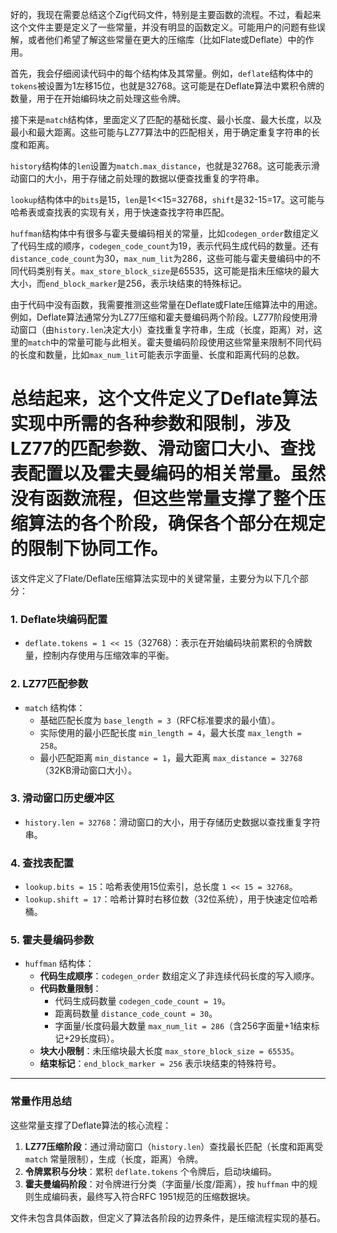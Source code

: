 好的，我现在需要总结这个Zig代码文件，特别是主要函数的流程。不过，看起来这个文件主要是定义了一些常量，并没有明显的函数定义。可能用户的问题有些误解，或者他们希望了解这些常量在更大的压缩库（比如Flate或Deflate）中的作用。

首先，我会仔细阅读代码中的每个结构体及其常量。例如，`deflate`结构体中的`tokens`被设置为1左移15位，也就是32768。这可能是在Deflate算法中累积令牌的数量，用于在开始编码块之前处理这些令牌。

接下来是`match`结构体，里面定义了匹配的基础长度、最小长度、最大长度，以及最小和最大距离。这些可能与LZ77算法中的匹配相关，用于确定重复字符串的长度和距离。

`history`结构体的`len`设置为`match.max_distance`，也就是32768。这可能表示滑动窗口的大小，用于存储之前处理的数据以便查找重复的字符串。

`lookup`结构体中的`bits`是15，`len`是1<<15=32768，`shift`是32-15=17。这可能与哈希表或查找表的实现有关，用于快速查找字符串匹配。

`huffman`结构体中有很多与霍夫曼编码相关的常量，比如`codegen_order`数组定义了代码生成的顺序，`codegen_code_count`为19，表示代码生成代码的数量。还有`distance_code_count`为30，`max_num_lit`为286，这些可能与霍夫曼编码中的不同代码类别有关。`max_store_block_size`是65535，这可能是指未压缩块的最大大小，而`end_block_marker`是256，表示块结束的特殊标记。

由于代码中没有函数，我需要推测这些常量在Deflate或Flate压缩算法中的用途。例如，Deflate算法通常分为LZ77压缩和霍夫曼编码两个阶段。LZ77阶段使用滑动窗口（由`history.len`决定大小）查找重复字符串，生成（长度，距离）对，这里的`match`中的常量可能与此相关。霍夫曼编码阶段使用这些常量来限制不同代码的长度和数量，比如`max_num_lit`可能表示字面量、长度和距离代码的总数。

总结起来，这个文件定义了Deflate算法实现中所需的各种参数和限制，涉及LZ77的匹配参数、滑动窗口大小、查找表配置以及霍夫曼编码的相关常量。虽然没有函数流程，但这些常量支撑了整个压缩算法的各个阶段，确保各个部分在规定的限制下协同工作。
================================================
该文件定义了Flate/Deflate压缩算法实现中的关键常量，主要分为以下几个部分：

### 1. **Deflate块编码配置**
- `deflate.tokens = 1 << 15`（32768）：表示在开始编码块前累积的令牌数量，控制内存使用与压缩效率的平衡。

### 2. **LZ77匹配参数**
- `match` 结构体：
  - 基础匹配长度为 `base_length = 3`（RFC标准要求的最小值）。
  - 实际使用的最小匹配长度 `min_length = 4`，最大长度 `max_length = 258`。
  - 最小匹配距离 `min_distance = 1`，最大距离 `max_distance = 32768`（32KB滑动窗口大小）。

### 3. **滑动窗口历史缓冲区**
- `history.len = 32768`：滑动窗口的大小，用于存储历史数据以查找重复字符串。

### 4. **查找表配置**
- `lookup.bits = 15`：哈希表使用15位索引，总长度 `1 << 15 = 32768`。
- `lookup.shift = 17`：哈希计算时右移位数（32位系统），用于快速定位哈希桶。

### 5. **霍夫曼编码参数**
- `huffman` 结构体：
  - **代码生成顺序**：`codegen_order` 数组定义了非连续代码长度的写入顺序。
  - **代码数量限制**：
    - 代码生成码数量 `codegen_code_count = 19`。
    - 距离码数量 `distance_code_count = 30`。
    - 字面量/长度码最大数量 `max_num_lit = 286`（含256字面量+1结束标记+29长度码）。
  - **块大小限制**：未压缩块最大长度 `max_store_block_size = 65535`。
  - **结束标记**：`end_block_marker = 256` 表示块结束的特殊符号。

---

### **常量作用总结**
这些常量支撑了Deflate算法的核心流程：
1. **LZ77压缩阶段**：通过滑动窗口（`history.len`）查找最长匹配（长度和距离受 `match` 常量限制），生成（长度，距离）令牌。
2. **令牌累积与分块**：累积 `deflate.tokens` 个令牌后，启动块编码。
3. **霍夫曼编码阶段**：对令牌进行分类（字面量/长度/距离），按 `huffman` 中的规则生成编码表，最终写入符合RFC 1951规范的压缩数据块。

文件未包含具体函数，但定义了算法各阶段的边界条件，是压缩流程实现的基石。